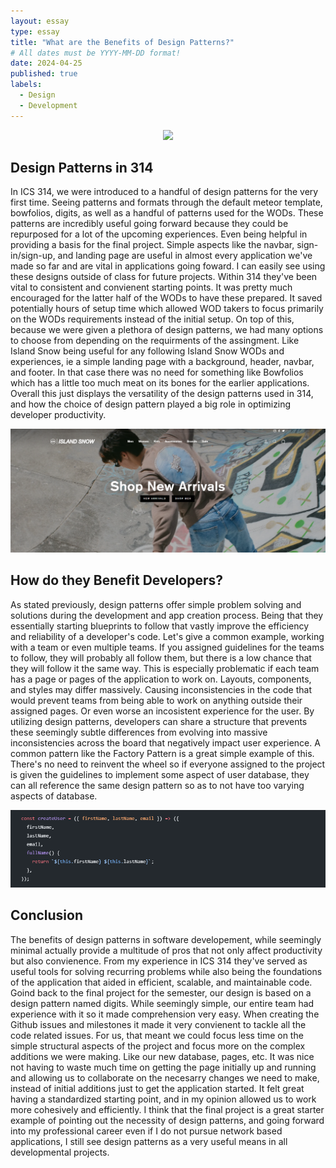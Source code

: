 ```yaml
---
layout: essay
type: essay
title: "What are the Benefits of Design Patterns?"
# All dates must be YYYY-MM-DD format!
date: 2024-04-25
published: true
labels:
  - Design
  - Development
---
```


<p align="center">
  <img width="500px" src="https://miro.medium.com/v2/resize:fit:720/format:webp/1*d_lXoGt-EZDRuwg5lW9swg.png" />
</p>

## Design Patterns in 314

In ICS 314, we were introduced to a handful of design patterns for the very first time. Seeing patterns and formats through the default meteor template, bowfolios, digits, as well as a handful of patterns used for the WODs. These patterns are incredibly useful going forward because they could be repurposed for a lot of the upcoming experiences. Even being helpful in providing a basis for the final project. Simple aspects like the navbar, sign-in/sign-up, and landing page are useful in almost every application we've made so far and are vital in applications going foward. I can easily see using these designs outside of class for future projects. Within 314 they've been vital to consistent and convienent starting points. It was pretty much encouraged for the latter half of the WODs to have these prepared. It saved potentially hours of setup time which allowed WOD takers to focus primarily on the WODs requirements instead of the initial setup. On top of this, because we were given a plethora of design patterns, we had many options to choose from depending on the requirments of the assingment. Like Island Snow being useful for any following Island Snow WODs and experiences, ie a simple landing page with a background, header, navbar, and footer. In that case there was no need for something like Bowfolios which has a little too much meat on its bones for the earlier applications. Overall this just displays the versatility of the design patterns used in 314, and how the choice of design pattern played a big role in optimizing developer productivity. 

<p align="center">
  <img width="600px" img class="img-fluid" src="../img/Screenshot 2024-04-25 222822.png"/>
</p>

## How do they Benefit Developers?

As stated previously, design patterns offer simple problem solving and solutions during the development and app creation process. Being that they essentially starting blueprints to follow that vastly improve the efficiency and reliability of a developer's code. Let's give a common example, working with a team or even multiple teams. If you assigned guidelines for the teams to follow, they will probably all follow them, but there is a low chance that they will follow it the same way. This is especially problematic if each team has a page or pages of the application to work on. Layouts, components, and styles may differ massively. Causing inconsistencies in the code that would prevent teams from being able to work on anything outside their assigned pages. Or even worse an incosistent experience for the user. By utilizing design patterns, developers can share a structure that prevents these seemingly subtle differences from evolving into massive inconsistencies across the board that negatively impact user experience. A common pattern like the Factory Pattern is a great simple example of this. There's no need to reinvent the wheel so if everyone assigned to the project is given the guidelines to implement some aspect of user database, they can all reference the same design pattern so as to not have too varying aspects of database. 

<p align="center">
  <img width="600px" img class="img-fluid" src="../img/Screenshot 2024-04-25 224320.png"/>
</p>

## Conclusion

The benefits of design patterns in software developement, while seemingly minimal actually provide a multitude of pros that not only affect productivity but also convienence. From my experience in ICS 314 they've served as useful tools for solving recurring problems while also being the foundations of the application that aided in efficient, scalable, and maintainable code. Goind back to the final project for the semester, our design is based on a design pattern named digits. While seemingly simple, our entire team had experience with it so it made comprehension very easy. When creating the Github issues and milestones it made it very convienent to tackle all the code related issues. For us, that meant we could focus less time on the simple structural aspects of the project and focus more on the complex additions we were making. Like our new database, pages, etc. It was nice not having to waste much time on getting the page initially up and running and allowing us to collaborate on the necesarry changes we need to make, instead of initial additions just to get the application started. It felt great having a standardized starting point, and in my opinion allowed us to work more cohesively and efficiently. I think that the final project is a great starter example of pointing out the necessity of design patterns, and going forward into my professional career even if I do not pursue network based applications, I still see design patterns as a very useful means in all developmental projects. 


